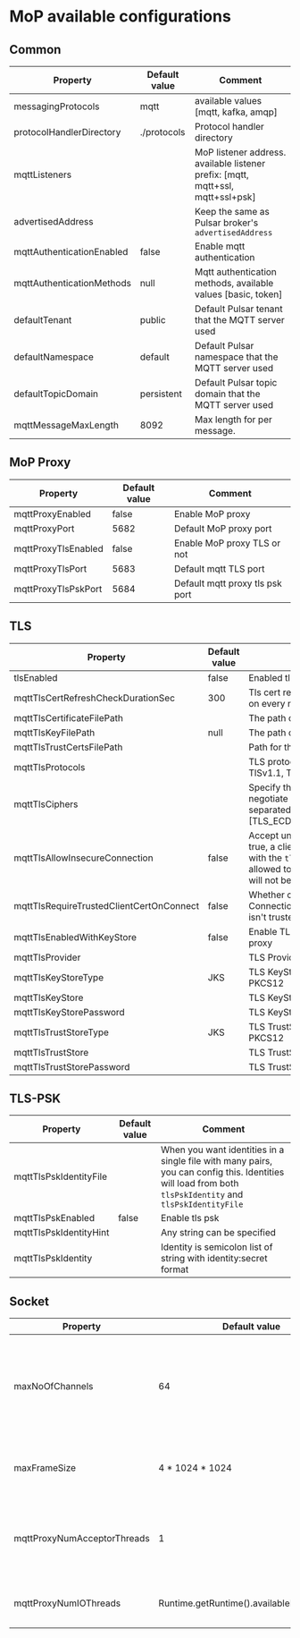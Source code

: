 # MoP available configurations

## Common

| Property | Default value | Comment
|----------| --------------| --------
|messagingProtocols | mqtt | available values [mqtt, kafka, amqp]
|protocolHandlerDirectory | ./protocols | Protocol handler directory |
|mqttListeners |  | MoP listener address. available listener prefix: [mqtt, mqtt+ssl, mqtt+ssl+psk]|
|advertisedAddress | | Keep the same as Pulsar broker's `advertisedAddress` |
|mqttAuthenticationEnabled| false | Enable mqtt authentication
|mqttAuthenticationMethods | null | Mqtt authentication methods, available values [basic, token]
|defaultTenant | public | Default Pulsar tenant that the MQTT server used |
|defaultNamespace | default | Default Pulsar namespace that the MQTT server used | 
|defaultTopicDomain | persistent | Default Pulsar topic domain that the MQTT server used |
|mqttMessageMaxLength | 8092 | Max length for per message. |


## MoP Proxy

| Property | Default value | Comment
|----------| --------------| --------
|mqttProxyEnabled | false | Enable MoP proxy |
|mqttProxyPort | 5682 | Default MoP proxy port |
|mqttProxyTlsEnabled | false | Enable MoP proxy TLS or not |
|mqttProxyTlsPort | 5683 | Default mqtt TLS port
|mqttProxyTlsPskPort | 5684 | Default mqtt proxy tls psk port |


## TLS

| Property                                 | Default value | Comment
|------------------------------------------| --------------| --------
| tlsEnabled                               | false | Enabled tls |
| mqttTlsCertRefreshCheckDurationSec       | 300 | Tls cert refresh duration in seconds (set 0 to check on every new connection) |
| mqttTlsCertificateFilePath               | | The path of TLS certificate path |
| mqttTlsKeyFilePath                       | null | The path of TLS key file |
| mqttTlsTrustCertsFilePath                | | Path for the trusted TLS certificate file | 
| mqttTlsProtocols                         | | TLS protocols, available values [TLSv1.3, TLSv1.2, TlSv1.1, TLSv1] |
| mqttTlsCiphers                           | | Specify the tls cipher the proxy will use to negotiate during TLS Handshake (a comma-separated list of ciphers). Examples:- [TLS_ECDHE_RSA_WITH_AES_128_GCM_SHA256] |
| mqttTlsAllowInsecureConnection           | false | Accept untrusted TLS certificate from client. If true, a client with a cert which cannot be verified with the `tlsTrustCertsFilePath`" cert will be allowed to connect to the server, though the cert will not be used for client authentication |
| mqttTlsRequireTrustedClientCertOnConnect | false | Whether client certificates are required for TLS. Connections are rejected if the client certificate isn't trusted |
| mqttTlsEnabledWithKeyStore               | false | Enable TLS with KeyStore type configuration for proxy |
| mqttTlsProvider                          | | TLS Provider |
| mqttTlsKeyStoreType                      | JKS | TLS KeyStore type configuration for proxy: JKS, PKCS12 |
| mqttTlsKeyStore                          | | TLS KeyStore path for proxy |
| mqttTlsKeyStorePassword                  | | TLS KeyStore password for proxy |
| mqttTlsTrustStoreType                    | JKS | TLS TrustStore type configuration for proxy: JKS, PKCS12 |
| mqttTlsTrustStore                        | | TLS TrustStore path for proxy | 
| mqttTlsTrustStorePassword                | | TLS TrustStore password for proxy |


## TLS-PSK

| Property               | Default value | Comment
|------------------------| --------------| --------
| mqttTlsPskIdentityFile | | When you want identities in a single file with many pairs, you can config this. Identities will load from both `tlsPskIdentity` and `tlsPskIdentityFile` |
| mqttTlsPskEnabled      | false | Enable tls psk |
| mqttTlsPskIdentityHint |  | Any string can be specified |
| mqttTlsPskIdentity     |  | Identity is semicolon list of string with identity:secret format |


## Socket

| Property | Default value | Comment
|----------| --------------| --------
|maxNoOfChannels | 64 | The maximum number of channels which can exist concurrently on a connection |
|maxFrameSize | 4 * 1024 * 1024 | The maximum frame size on a connection |
|mqttProxyNumAcceptorThreads | 1 | Number of threads to use for Netty Acceptor. Default is set to `1` |
|mqttProxyNumIOThreads | Runtime.getRuntime().availableProcessors() | Number of threads to use for Netty IO |


